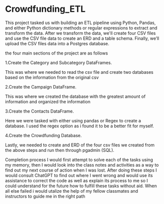 # Crowdfunding_ETL

This project tasked us with building an ETL pipeline using Python, Pandas, and either Python dictionary methods or regular expressions to extract and transform the data. After we transform the data, we'll create four CSV files and use the CSV file data to create an ERD and a table schema. Finally, we’ll upload the CSV files data into a Postgres database.

the four main sections of the project are as follows

1.Create the Category and Subcategory DataFrames.

  This was where we needed to read the csv file and create two databases based on the information from the original csv

2.Create the Campaign DataFrame.

  This was where we created the database with the greatest amount of information and organized the information

3.Create the Contacts DataFrame.

  Here we were tasked with either using pandas or Regex to create a database. I used the regex option as i found it to be a better fit for myself.

4.Create the Crowdfunding Database.

  Lastly, we needed to create and ERD of the four csv files we created from the above steps and run then through pgadmin (SQL). 


Completion process I would first attempt to solve each of the tasks using my memory, then I would look into the class notes and activities as a way to find out my next course of action when I was lost. After doing these steps I would consult ChatGPT to find out where I went wrong and would use its assistance to correct the code as well as explain its process to me so I could understand for the future how to fulfill these tasks without aid. When all else failed i would utalize the help of my fellow classmates and instructors to guide me in the right path

